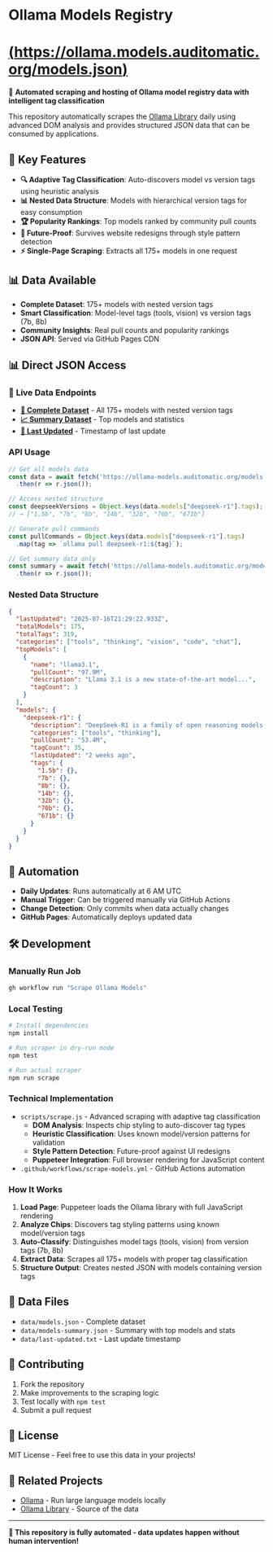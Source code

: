 # Ollama Models Registry

# [(https://ollama.models.auditomatic.org/models.json)](https://ollama.models.auditomatic.org/models.json)

🤖 **Automated scraping and hosting of Ollama model registry data with intelligent tag classification**

This repository automatically scrapes the [Ollama Library](https://ollama.com/library) daily using advanced DOM analysis and provides structured JSON data that can be consumed by applications.

## 🎯 Key Features

- **🔍 Adaptive Tag Classification**: Auto-discovers model vs version tags using heuristic analysis
- **📊 Nested Data Structure**: Models with hierarchical version tags for easy consumption  
- **🏆 Popularity Rankings**: Top models ranked by community pull counts
- **🔄 Future-Proof**: Survives website redesigns through style pattern detection
- **⚡ Single-Page Scraping**: Extracts all 175+ models in one request

## 📊 Data Available

- **Complete Dataset**: 175+ models with nested version tags
- **Smart Classification**: Model-level tags (tools, vision) vs version tags (7b, 8b)
- **Community Insights**: Real pull counts and popularity rankings
- **JSON API**: Served via GitHub Pages CDN

## 📊 **Direct JSON Access**

### 🔗 **Live Data Endpoints**

- **[📄 Complete Dataset](https://ollama.models.auditomatic.org/models.json)** - All 175+ models with nested version tags
- **[📈 Summary Dataset](https://ollama.models.auditomatic.org/models-summary.json)** - Top models and statistics
- **[📅 Last Updated](https://ollama.models.auditomatic.org/last-updated.txt)** - Timestamp of last update

### API Usage

```javascript
// Get all models data
const data = await fetch('https://ollama-models.auditomatic.org/models.json')
  .then(r => r.json());

// Access nested structure  
const deepseekVersions = Object.keys(data.models["deepseek-r1"].tags);
// → ["1.5b", "7b", "8b", "14b", "32b", "70b", "671b"]

// Generate pull commands
const pullCommands = Object.keys(data.models["deepseek-r1"].tags)
  .map(tag => `ollama pull deepseek-r1:${tag}`);

// Get summary data only
const summary = await fetch('https://ollama-models.auditomatic.org/models-summary.json')
  .then(r => r.json());
```

### Nested Data Structure

```json
{
  "lastUpdated": "2025-07-16T21:29:22.933Z",
  "totalModels": 175,
  "totalTags": 319,
  "categories": ["tools", "thinking", "vision", "code", "chat"],
  "topModels": [
    {
      "name": "llama3.1", 
      "pullCount": "97.9M",
      "description": "Llama 3.1 is a new state-of-the-art model...",
      "tagCount": 3
    }
  ],
  "models": {
    "deepseek-r1": {
      "description": "DeepSeek-R1 is a family of open reasoning models...",
      "categories": ["tools", "thinking"],
      "pullCount": "53.4M",
      "tagCount": 35,
      "lastUpdated": "2 weeks ago",
      "tags": {
        "1.5b": {},
        "7b": {},  
        "8b": {},
        "14b": {},
        "32b": {},
        "70b": {},
        "671b": {}
      }
    }
  }
}
```

## 🔄 Automation

- **Daily Updates**: Runs automatically at 6 AM UTC
- **Manual Trigger**: Can be triggered manually via GitHub Actions
- **Change Detection**: Only commits when data actually changes
- **GitHub Pages**: Automatically deploys updated data

## 🛠️ Development

### Manually Run Job

```bash
gh workflow run "Scrape Ollama Models"
```

### Local Testing

```bash
# Install dependencies
npm install

# Run scraper in dry-run mode
npm test

# Run actual scraper
npm run scrape
```

### Technical Implementation

- `scripts/scrape.js` - Advanced scraping with adaptive tag classification
  - **DOM Analysis**: Inspects chip styling to auto-discover tag types
  - **Heuristic Classification**: Uses known model/version patterns for validation  
  - **Style Pattern Detection**: Future-proof against UI redesigns
  - **Puppeteer Integration**: Full browser rendering for JavaScript content
- `.github/workflows/scrape-models.yml` - GitHub Actions automation

### How It Works

1. **Load Page**: Puppeteer loads the Ollama library with full JavaScript rendering
2. **Analyze Chips**: Discovers tag styling patterns using known model/version tags
3. **Auto-Classify**: Distinguishes model tags (tools, vision) from version tags (7b, 8b)  
4. **Extract Data**: Scrapes all 175+ models with proper tag classification
5. **Structure Output**: Creates nested JSON with models containing version tags

## 📁 Data Files

- `data/models.json` - Complete dataset
- `data/models-summary.json` - Summary with top models and stats
- `data/last-updated.txt` - Last update timestamp

## 🤝 Contributing

1. Fork the repository
2. Make improvements to the scraping logic
3. Test locally with `npm test`
4. Submit a pull request

## 📜 License

MIT License - Feel free to use this data in your projects!

## 🔗 Related Projects

- [Ollama](https://ollama.com/) - Run large language models locally
- [Ollama Library](https://ollama.com/library) - Source of the data

---

**🤖 This repository is fully automated - data updates happen without human intervention!** 
